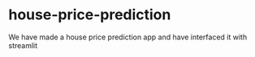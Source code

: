 # house-price-prediction
We have made a house price prediction app and have interfaced it with streamlit
